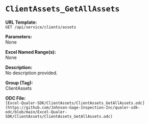 # `ClientAssets_GetAllAssets`

**URL Template:**  
`GET /api/service/clients/assets`

**Parameters:**  
None

**Excel Named Range(s):**  
None

**Description:**  
No description provided.

**Group (Tag):**  
ClientAssets

**ODC File:**  
`[Excel-Qualer-SDK/ClientAssets/ClientAssets_GetAllAssets.odc](https://github.com/Johnson-Gage-Inspection-Inc/qualer-sdk-odc/blob/main/Excel-Qualer-SDK/ClientAssets/ClientAssets_GetAllAssets.odc)`
